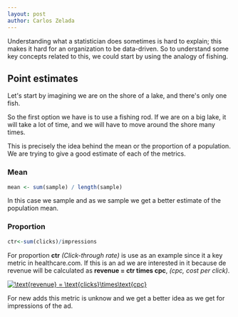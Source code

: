 ```yaml
---
layout: post
author: Carlos Zelada
---
```


Understanding what a statistician does sometimes is hard to explain; this makes it hard for an organization to be data-driven.  So to understand some key concepts related to this, we could start by using the analogy of fishing.

## Point estimates
Let's start by imagining we are on the shore of a lake, and there's only one fish. 



So the first option we have is to use a fishing rod. If we are on a big lake, it will take a lot of time, and we will have to move around the shore many times.

This is precisely the idea behind the mean or the proportion of a population. We are trying to give a good estimate of each of the metrics.

### Mean
```R
mean <- sum(sample) / length(sample)
```
In this case we sample and as we sample we get a better estimate of the population mean.

### Proportion
```R
ctr<-sum(clicks)/impressions
```
For proportion **ctr** *(Click-through rate)* is use as an example since it a key metric in healthcare.com. If this is an ad we are interested in it because de revenue will be calculated as **revenue = ctr times cpc**, *(cpc, cost per click)*. 

<a href="https://www.codecogs.com/eqnedit.php?latex=\text{revenue}&space;=&space;\text{clicks}\times\text{cpc}" target="_blank"><img src="https://latex.codecogs.com/png.latex?\text{revenue}&space;=&space;\text{clicks}\times\text{cpc}" title="\text{revenue} = \text{clicks}\times\text{cpc}" /></a>

For new adds this metric is unknow and we get a better idea as we get for impressions of the ad.
